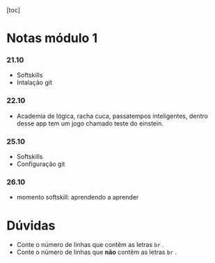 [toc]

# Notas módulo 1

### 21.10

* Softskills
* Intalação git

### 22.10

* Academia de lógica, racha cuca, passatempos inteligentes, dentro desse app tem um jogo chamado teste do einstein.

### 25.10

* Softskills
* Configuração git

### 26.10

* momento softskill: aprendendo a aprender

# Dúvidas

* Conte o número de linhas que contêm as letras `br` .    
* Conte o número de linhas que **não** contêm as letras `br` .    